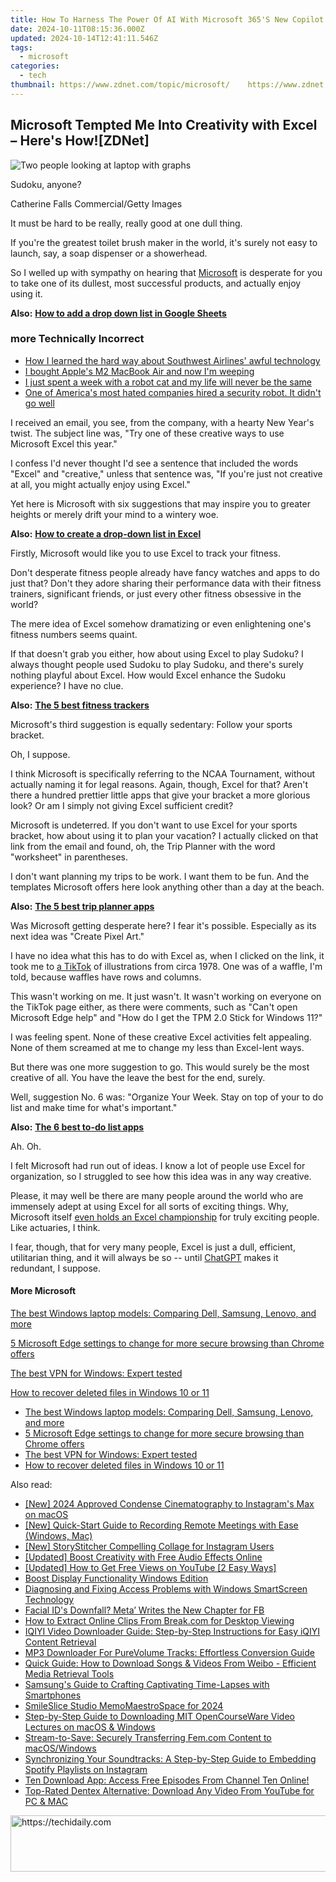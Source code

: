 ```yaml
---
title: How To Harness The Power Of AI With Microsoft 365'S New Copilot Tools | ZDNET Insights
date: 2024-10-11T08:15:36.000Z
updated: 2024-10-14T12:41:11.546Z
tags:
  - microsoft
categories:
  - tech
thumbnail: https://www.zdnet.com/topic/microsoft/    https://www.zdnet.com/a/img/resize/ef69a264d017845412de5b49ce90b8398b2fdab1/2024/04/02/bdd4f31e-e1ea-47ae-8d1e-02f339f2f0a6/screenshot-2024-04-02-at-3-49-22pm.png?width=170&height=96&fit=crop&format=pjpg&auto=webp
---
```


## Microsoft Tempted Me Into Creativity with Excel – Here's How![ZDNet]

![Two people looking at laptop with graphs](https://www.zdnet.com/a/img/resize/eafd1a387bb7e6b0265f3284c302e0f46ce07339/2023/02/03/af3b58e0-11c8-4c69-a84b-e91c7dc510eb/gettyimages-1441723112.jpg?auto=webp&width=1280)

Sudoku, anyone?

Catherine Falls Commercial/Getty Images

It must be hard to be really, really good at one dull thing.

If you're the greatest toilet brush maker in the world, it's surely not easy to launch, say, a soap dispenser or a showerhead.

So I welled up with sympathy on hearing that [Microsoft](https://www.zdnet.com/home-and-office/work-life/microsoft-teams-premium-is-getting-a-gpt-boost-via-openai/) is desperate for you to take one of its dullest, most successful products, and actually enjoy using it.

**Also:** [**How to add a drop down list in Google Sheets**](https://www.zdnet.com/home-and-office/work-life/how-to-add-a-drop-down-list-in-google-sheets/)

### more Technically Incorrect

* [How I learned the hard way about Southwest Airlines' awful technology](https://www.zdnet.com/article/how-i-learned-the-hard-way-about-southwest-airlines-awful-technology/)
* [I bought Apple's M2 MacBook Air and now I'm weeping](https://www.zdnet.com/article/i-bought-apples-m2-macbook-air-and-now-im-weeping/)
* [I just spent a week with a robot cat and my life will never be the same](https://www.zdnet.com/article/i-just-spent-a-week-with-a-robot-cat-and-my-life-will-never-be-the-same/)
* [One of America's most hated companies hired a security robot. It didn't go well](https://www.zdnet.com/article/one-of-americas-most-hated-companies-hired-a-security-robot-it-didnt-go-well/)

I received an email, you see, from the company, with a hearty New Year's twist. The subject line was, "Try one of these creative ways to use Microsoft Excel this year." 

I confess I'd never thought I'd see a sentence that included the words "Excel" and "creative," unless that sentence was, "If you're just not creative at all, you might actually enjoy using Excel." 

Yet here is Microsoft with six suggestions that may inspire you to greater heights or merely drift your mind to a wintery woe.

**Also:** [**How to create a drop-down list in Excel**](https://www.zdnet.com/home-and-office/work-life/how-to-create-a-drop-down-list-in-excel/)

Firstly, Microsoft would like you to use Excel to track your fitness. 

Don't desperate fitness people already have fancy watches and apps to do just that? Don't they adore sharing their performance data with their fitness trainers, significant friends, or just every other fitness obsessive in the world? 

The mere idea of Excel somehow dramatizing or even enlightening one's fitness numbers seems quaint.

If that doesn't grab you either, how about using Excel to play Sudoku? I always thought people used Sudoku to play Sudoku, and there's surely nothing playful about Excel. How would Excel enhance the Sudoku experience? I have no clue.

**Also:** [**The 5 best fitness trackers**](https://www.zdnet.com/article/best-fitness-tracker/) 

Microsoft's third suggestion is equally sedentary: Follow your sports bracket.

Oh, I suppose. 

I think Microsoft is specifically referring to the NCAA Tournament, without actually naming it for legal reasons. Again, though, Excel for that? Aren't there a hundred prettier little apps that give your bracket a more glorious look? Or am I simply not giving Excel sufficient credit?

Microsoft is undeterred. If you don't want to use Excel for your sports bracket, how about using it to plan your vacation? I actually clicked on that link from the email and found, oh, the Trip Planner with the word "worksheet" in parentheses. 

I don't want planning my trips to be work. I want them to be fun. And the templates Microsoft offers here look anything other than a day at the beach.

**Also:** [**The 5 best trip planner apps**](https://www.zdnet.com/article/best-trip-planner-app/)

Was Microsoft getting desperate here? I fear it's possible. Especially as its next idea was "Create Pixel Art." 

I have no idea what this has to do with Excel as, when I clicked on the link, it took me to [a TikTok](https://www.tiktok.com/@microsoft365/video/7017812421733633285?ocid=cmm50bixyyq) of illustrations from circa 1978\. One was of a waffle, I'm told, because waffles have rows and columns. 

This wasn't working on me. It just wasn't. It wasn't working on everyone on the TikTok page either, as there were comments, such as "Can't open Microsoft Edge help" and "How do I get the TPM 2.0 Stick for Windows 11?"

I was feeling spent. None of these creative Excel activities felt appealing. None of them screamed at me to change my less than Excel-lent ways.

But there was one more suggestion to go. This would surely be the most creative of all. You have the leave the best for the end, surely.

Well, suggestion No. 6 was: "Organize Your Week. Stay on top of your to do list and make time for what's important."

**Also:** [**The 6 best to-do list apps**](https://www.zdnet.com/home-and-office/work-life/best-to-do-list-app/)

Ah. Oh.

I felt Microsoft had run out of ideas. I know a lot of people use Excel for organization, so I struggled to see how this idea was in any way creative.

Please, it may well be there are many people around the world who are immensely adept at using Excel for all sorts of exciting things. Why, Microsoft itself [even holds an Excel championship](https://www.zdnet.com/article/i-just-watched-microsoft-try-to-make-excel-exciting-recovery-wont-be-easy/) for truly exciting people. Like actuaries, I think.

I fear, though, that for very many people, Excel is just a dull, efficient, utilitarian thing, and it will always be so -- until [ChatGPT](https://www.zdnet.com/article/chatgpts-next-big-challenge-helping-microsoft-to-challenge-google-search/) makes it redundant, I suppose.

#### More Microsoft

[The best Windows laptop models: Comparing Dell, Samsung, Lenovo, and more](https://www.zdnet.com/article/best-windows-laptop/ "The best Windows laptop models: Comparing Dell, Samsung, Lenovo, and more")

[5 Microsoft Edge settings to change for more secure browsing than Chrome offers](https://www.zdnet.com/article/5-microsoft-edge-settings-to-change-for-more-secure-browsing-than-chrome-offers/ "5 Microsoft Edge settings to change for more secure browsing than Chrome offers")

[The best VPN for Windows: Expert tested](https://www.zdnet.com/article/best-vpn-for-windows-pc/ "The best VPN for Windows: Expert tested")

[How to recover deleted files in Windows 10 or 11](https://www.zdnet.com/article/how-to-recover-deleted-files-in-windows-10-or-11/ "How to recover deleted files in Windows 10 or 11")

* [The best Windows laptop models: Comparing Dell, Samsung, Lenovo, and more](https://www.zdnet.com/article/best-windows-laptop/ "The best Windows laptop models: Comparing Dell, Samsung, Lenovo, and more")
* [5 Microsoft Edge settings to change for more secure browsing than Chrome offers](https://www.zdnet.com/article/5-microsoft-edge-settings-to-change-for-more-secure-browsing-than-chrome-offers/ "5 Microsoft Edge settings to change for more secure browsing than Chrome offers")
* [The best VPN for Windows: Expert tested](https://www.zdnet.com/article/best-vpn-for-windows-pc/ "The best VPN for Windows: Expert tested")
* [How to recover deleted files in Windows 10 or 11](https://www.zdnet.com/article/how-to-recover-deleted-files-in-windows-10-or-11/ "How to recover deleted files in Windows 10 or 11")

<ins class="adsbygoogle"
     style="display:block"
     data-ad-format="autorelaxed"
     data-ad-client="ca-pub-7571918770474297"
     data-ad-slot="1223367746"></ins>

<ins class="adsbygoogle"
     style="display:block"
     data-ad-client="ca-pub-7571918770474297"
     data-ad-slot="8358498916"
     data-ad-format="auto"
     data-full-width-responsive="true"></ins>

<span class="atpl-alsoreadstyle">Also read:</span>
<div><ul>
<li><a href="https://instagram-videos.techidaily.com/new-2024-approved-condense-cinematography-to-instagrams-max-on-macos/"><u>[New] 2024 Approved Condense Cinematography to Instagram's Max on macOS</u></a></li>
<li><a href="https://video-capture.techidaily.com/new-quick-start-guide-to-recording-remote-meetings-with-ease-windows-mac/"><u>[New] Quick-Start Guide to Recording Remote Meetings with Ease (Windows, Mac)</u></a></li>
<li><a href="https://instagram-videos.techidaily.com/new-storystitcher-compelling-collage-for-instagram-users/"><u>[New] StoryStitcher Compelling Collage for Instagram Users</u></a></li>
<li><a href="https://youtube-data.techidaily.com/ed-boost-creativity-with-free-audio-effects-online/"><u>[Updated] Boost Creativity with Free Audio Effects Online</u></a></li>
<li><a href="https://facebook-record-videos.techidaily.com/updated-how-to-get-free-views-on-youtube-2-easy-ways/"><u>[Updated] How to Get Free Views on YouTube [2 Easy Ways]</u></a></li>
<li><a href="https://driver-install.techidaily.com/boost-display-functionality-windows-edition/"><u>Boost Display Functionality Windows Edition</u></a></li>
<li><a href="https://win-howtos.techidaily.com/diagnosing-and-fixing-access-problems-with-windows-smartscreen-technology/"><u>Diagnosing and Fixing Access Problems with Windows SmartScreen Technology</u></a></li>
<li><a href="https://facebook.techidaily.com/facial-ids-downfall-meta-writes-the-new-chapter-for-fb/"><u>Facial ID's Downfall? Meta’ Writes the New Chapter for FB</u></a></li>
<li><a href="https://win-extraordinary.techidaily.com/how-to-extract-online-clips-from-breakcom-for-desktop-viewing/"><u>How to Extract Online Clips From Break.com for Desktop Viewing</u></a></li>
<li><a href="https://win-extraordinary.techidaily.com/iqiyi-video-downloader-guide-step-by-step-instructions-for-easy-iqiyi-content-retrieval/"><u>IQIYI Video Downloader Guide: Step-by-Step Instructions for Easy iQIYI Content Retrieval</u></a></li>
<li><a href="https://win-extraordinary.techidaily.com/mp3-downloader-for-purevolume-tracks-effortless-conversion-guide/"><u>MP3 Downloader For PureVolume Tracks: Effortless Conversion Guide</u></a></li>
<li><a href="https://win-extraordinary.techidaily.com/quick-guide-how-to-download-songs-and-videos-from-weibo-efficient-media-retrieval-tools/"><u>Quick Guide: How to Download Songs & Videos From Weibo - Efficient Media Retrieval Tools</u></a></li>
<li><a href="https://extra-resources.techidaily.com/samsungs-guide-to-crafting-captivating-time-lapses-with-smartphones/"><u>Samsung's Guide to Crafting Captivating Time-Lapses with Smartphones</u></a></li>
<li><a href="https://fox-hovers.techidaily.com/smileslice-studio-memomaestrospace-for-2024/"><u>SmileSlice Studio MemoMaestroSpace for 2024</u></a></li>
<li><a href="https://win-extraordinary.techidaily.com/step-by-step-guide-to-downloading-mit-opencourseware-video-lectures-on-macos-and-windows/"><u>Step-by-Step Guide to Downloading MIT OpenCourseWare Video Lectures on macOS & Windows</u></a></li>
<li><a href="https://win-extraordinary.techidaily.com/stream-to-save-securely-transferring-femcom-content-to-macoswindows/"><u>Stream-to-Save: Securely Transferring Fem.com Content to macOS/Windows</u></a></li>
<li><a href="https://win-extraordinary.techidaily.com/synchronizing-your-soundtracks-a-step-by-step-guide-to-embedding-spotify-playlists-on-instagram/"><u>Synchronizing Your Soundtracks: A Step-by-Step Guide to Embedding Spotify Playlists on Instagram</u></a></li>
<li><a href="https://win-extraordinary.techidaily.com/ten-download-app-access-free-episodes-from-channel-ten-online/"><u>Ten Download App: Access Free Episodes From Channel Ten Online!</u></a></li>
<li><a href="https://win-extraordinary.techidaily.com/top-rated-dentex-alternative-download-any-video-from-youtube-for-pc-and-mac/"><u>Top-Rated Dentex Alternative: Download Any Video From YouTube for PC & MAC</u></a></li>
</ul></div>

<!-- affiliate ads begin -->
<a href="https://ephamedtechinc.pxf.io/c/5597632/2126492/26400" target="_top" id="2126492">
  <img src="//a.impactradius-go.com/display-ad/26400-2126492" border="0" alt="https://techidaily.com" width="640" height="90"/>
</a>
<img height="0" width="0" src="https://ephamedtechinc.pxf.io/i/5597632/2126492/26400" style="position:absolute;visibility:hidden;" border="0" />
<!-- affiliate ads end -->


